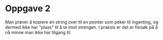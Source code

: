 # Oppgave 2

Man prøver å kopiere en string over til en pointer som peker til ingenting, og dermed ikke har "plass" til å ta imot strengen. I praksis er det er forsøk på å nå minne man ikke har tilgang til.